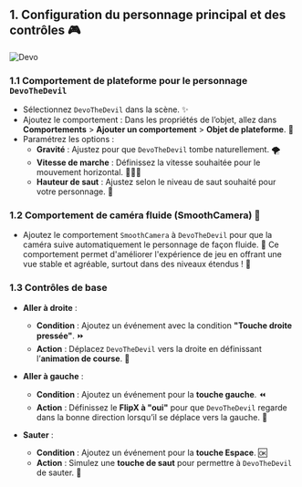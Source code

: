 ## 1. Configuration du personnage principal et des contrôles 🎮

![Devo](https://sebastien-devos.fr/img/codegaming/devo-devil.png)

### 1.1 Comportement de plateforme pour le personnage `DevoTheDevil` 
- Sélectionnez `DevoTheDevil` dans la scène. ✨
- Ajoutez le comportement : Dans les propriétés de l’objet, allez dans **Comportements** > **Ajouter un comportement** > **Objet de plateforme**. 🚀
- Paramétrez les options :
  - **Gravité** : Ajustez pour que `DevoTheDevil` tombe naturellement. 🌪️
  - **Vitesse de marche** : Définissez la vitesse souhaitée pour le mouvement horizontal. 🏃‍♂️💨
  - **Hauteur de saut** : Ajustez selon le niveau de saut souhaité pour votre personnage. 🦘

### 1.2 Comportement de caméra fluide (SmoothCamera) 🎥
- Ajoutez le comportement `SmoothCamera` à `DevoTheDevil` pour que la caméra suive automatiquement le personnage de façon fluide. 🌈 Ce comportement permet d'améliorer l'expérience de jeu en offrant une vue stable et agréable, surtout dans des niveaux étendus ! 🌌

### 1.3 Contrôles de base
- **Aller à droite** :
  - **Condition** : Ajoutez un événement avec la condition **"Touche droite pressée"**. ⏩
  - **Action** : Déplacez `DevoTheDevil` vers la droite en définissant l’**animation de course**. 🎉

- **Aller à gauche** :
  - **Condition** : Ajoutez un événement pour la **touche gauche**. ⏪
  - **Action** : Définissez le **FlipX à "oui"** pour que `DevoTheDevil` regarde dans la bonne direction lorsqu’il se déplace vers la gauche. 🔄

- **Sauter** :
  - **Condition** : Ajoutez un événement pour la **touche Espace**. 🆗
  - **Action** : Simulez une **touche de saut** pour permettre à `DevoTheDevil` de sauter. 🌠
